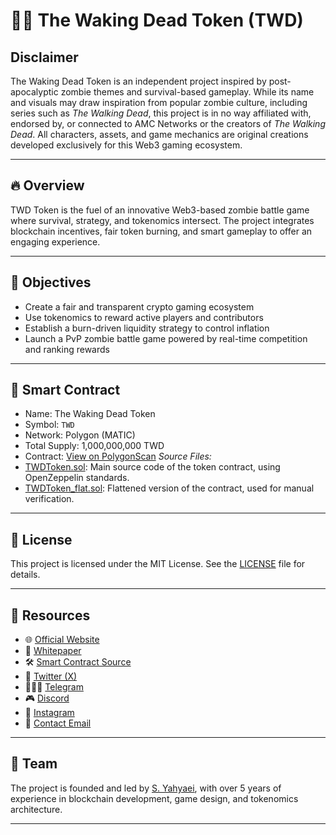 # 🧟‍♂️ The Waking Dead Token (TWD)

## Disclaimer
The Waking Dead Token is an independent project inspired by post-apocalyptic zombie themes and survival-based gameplay. While its name and visuals may draw inspiration from popular zombie culture, including series such as *The Walking Dead*, this project is in no way affiliated with, endorsed by, or connected to AMC Networks or the creators of *The Walking Dead*. All characters, assets, and game mechanics are original creations developed exclusively for this Web3 gaming ecosystem.

---

## 🔥 Overview

TWD Token is the fuel of an innovative Web3-based zombie battle game where survival, strategy, and tokenomics intersect. The project integrates blockchain incentives, fair token burning, and smart gameplay to offer an engaging experience.

---

## 🎯 Objectives

- Create a fair and transparent crypto gaming ecosystem
- Use tokenomics to reward active players and contributors
- Establish a burn-driven liquidity strategy to control inflation
- Launch a PvP zombie battle game powered by real-time competition and ranking rewards

---

## 🔧 Smart Contract

- Name: The Waking Dead Token
- Symbol: `TWD`
- Network: Polygon (MATIC)
- Total Supply: 1,000,000,000 TWD
- Contract: [View on PolygonScan](https://polygonscan.com/tx/0xb246c2e5d5870ace57284db0bc7ecff8cda7d4b5bd8be14291361a5d20602dae)
*Source Files:*
- [TWDToken.sol](./TWDToken.sol): Main source code of the token contract, using OpenZeppelin standards.
- [TWDToken_flat.sol](./TWDToken_flat.sol): Flattened version of the contract, used for manual verification.

---

## 📜 License

This project is licensed under the MIT License. See the [LICENSE](./LICENSE) file for details.

---

## 📎 Resources

- 🌐 [Official Website](https://www.wakingdeadtoken.com)
- 📃 [Whitepaper](./TWD_Whitepaper.pdf)
- 🛠 [Smart Contract Source](./TWDToken.sol)
- 📢 [Twitter (X)](https://x.com/TWD_Token)
- 🧑‍🤝‍🧑 [Telegram](https://t.me/TWDToken_official)
- 🎮 [Discord](https://discord.gg/2CxnDTpb)
- 📸 [Instagram](https://www.instagram.com/wakingdeadtoken)
- 📧 [Contact Email](info@wakingdeadtoken.com)

---

## 🧠 Team

The project is founded and led by [S. Yahyaei](https://www.wakingdeadtoken.com/#team), with over 5 years of experience in blockchain development, game design, and tokenomics architecture.

---
